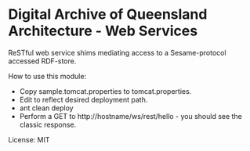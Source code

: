 Digital Archive of Queensland Architecture - Web Services
===================

ReSTful web service shims mediating access to a Sesame-protocol accessed RDF-store.

How to use this module:
 - Copy sample.tomcat.properties to tomcat.properties.
 - Edit to reflect desired deployment path.
 - ant clean deploy
 - Perform a GET to http://hostname/ws/rest/hello - you should see the classic response.

License: MIT

